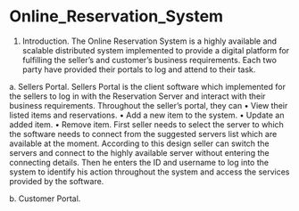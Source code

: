 # Online_Reservation_System

1. Introduction.
   The Online Reservation System is a highly available and scalable distributed system implemented to provide a digital platform for fulfilling the seller’s and customer’s business requirements. Each two party have provided their portals to log and attend to their task.
   
  a. Sellers Portal.
    Sellers Portal is the client software which implemented for the sellers to log in with the Reservation Server and interact with their business requirements. Throughout the seller’s portal, they can
      • View their listed items and reservations.
      • Add a new item to the system.
      • Update an added item.
      • Remove item.
    First seller needs to select the server to which the software needs to connect from the suggested servers list which are available at the moment. According to this design seller can switch the servers and connect to the highly available server without entering the connecting details. Then he enters the ID and username to log into the system to identify his action throughout the system and access the services provided by the software.

  b. Customer Portal.
